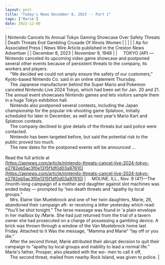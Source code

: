 ```yaml
---
layout: post
title: "Today's News December 8, 2023 -- Part 1"
tags: ['Marie']
date: 2023-12-08
---
```


| Nintendo Cancels Its Annual Tokyo Gaming Showcase Over Safety Threats | Death Threats End Gambling Crusade Of Illinois Women  |
|  |  |
| Ap for Associated Press | News Wire Article published in the Creston News Advertiser |
| December 8, 2023 | November 9, 1948 |
| &nbsp;&nbsp;&nbsp;&nbsp;TOKYO (AP) — Nintendo canceled its upcoming video game showcase and postponed several other events because of persistent threats to the company, its workers and players.<br>&nbsp;&nbsp;&nbsp;&nbsp;“We decided we could not amply ensure the safety of our customers,” Kyoto-based Nintendo Co. said in an online statement Thursday.<br>&nbsp;&nbsp;&nbsp;&nbsp;The Japanese manufacturer behind the Super Mario and Pokemon canceled Nintendo Live 2024 Tokyo, which had been set for Jan. 20 and 21. The annual event showcases Nintendo games and lets visitors sample them in a huge Tokyo exhibition hall.<br>&nbsp;&nbsp;&nbsp;&nbsp;Nintendo also postponed several contests, including the Japan championship for the popular ink-shooting game Splatoon, initially scheduled for later in December, as well as next year’s Mario Kart and Splatoon contests.<br>&nbsp;&nbsp;&nbsp;&nbsp;The company declined to give details of the threats but said police were contacted.<br>&nbsp;&nbsp;&nbsp;&nbsp;Nintendo has been targeted before, but said the potential risk to the public proved too much.<br>&nbsp;&nbsp;&nbsp;&nbsp;The new dates for the postponed events will be announced ...<br><br>Read the full article at<br>[https://apnews.com/article/nintendo-threats-cancel-live-2024-tokyo-e2782eb5ac3f0e1315f1df0d03a97610](https://apnews.com/article/nintendo-threats-cancel-live-2024-tokyo-e2782eb5ac3f0e1315f1df0d03a97610) | &nbsp;&nbsp;&nbsp;&nbsp;MOLINE, ILL., Nov. 9 (4?)—The /month-long campaign of a mother   and daughter against slot machines was ended today — prompted by 'two death threats and “apathy by local groups.”<br>&nbsp;&nbsp;&nbsp;&nbsp;Mrs. Elaine Van Muelebrock and one of her twin daughters, Marie, 26, abandoned their campaign aft- er receiving a letter yesterday which read:   “You'll be shot tonight.” The terse message was found in 'a plain envelope in her mailbox by /Marie. She had just returned from the trial of a tavern owner she had prosecuted on a charge of possessing a gambling device. A brick was thrown through a window of the Van Muelebrock home last Friday. Attached to it Was the message, “Mamma and Marie” “lay off or you die.”<br>&nbsp;&nbsp;&nbsp;&nbsp;After the second threat, Marie attributed their abrupt decision to quit their campaign to “apathy by local groups and inability to lead a normal life.” Marie's father, Prosper, also pleaded with the wo- men to call it off,<br>&nbsp;&nbsp;&nbsp;&nbsp;The second threat, mailed from nearby Rock Island, was given to police.  |